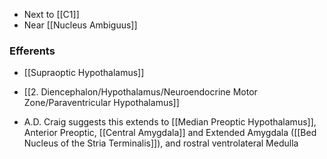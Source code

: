 - Next to [[C1]]
- Near [[Nucleus Ambiguus]]
### Efferents
- [[Supraoptic Hypothalamus]]
- [[2. Diencephalon/Hypothalamus/Neuroendocrine Motor Zone/Paraventricular Hypothalamus]]

- A.D. Craig suggests this extends to [[Median Preoptic Hypothalamus]], Anterior Preoptic, [[Central Amygdala]] and Extended Amygdala ([[Bed Nucleus of the Stria Terminalis]]), and rostral ventrolateral Medulla